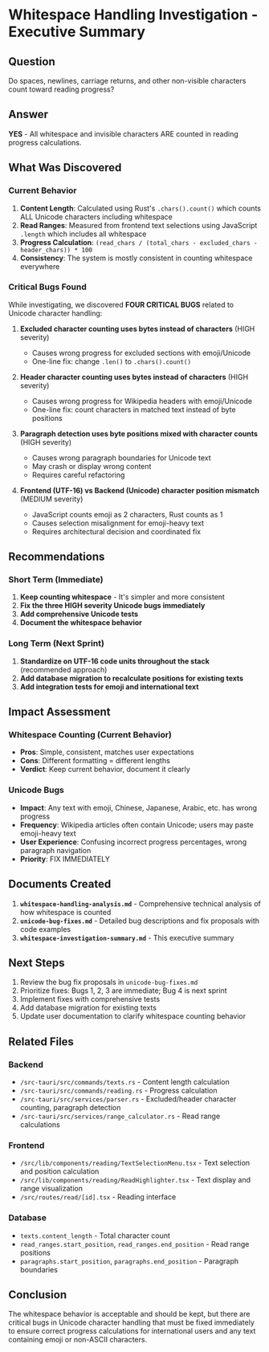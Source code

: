 # Whitespace Handling Investigation - Executive Summary

## Question
Do spaces, newlines, carriage returns, and other non-visible characters count toward reading progress?

## Answer
**YES** - All whitespace and invisible characters ARE counted in reading progress calculations.

## What Was Discovered

### Current Behavior
1. **Content Length**: Calculated using Rust's `.chars().count()` which counts ALL Unicode characters including whitespace
2. **Read Ranges**: Measured from frontend text selections using JavaScript `.length` which includes all whitespace
3. **Progress Calculation**: `(read_chars / (total_chars - excluded_chars - header_chars)) * 100`
4. **Consistency**: The system is mostly consistent in counting whitespace everywhere

### Critical Bugs Found

While investigating, we discovered **FOUR CRITICAL BUGS** related to Unicode character handling:

1. **Excluded character counting uses bytes instead of characters** (HIGH severity)
   - Causes wrong progress for excluded sections with emoji/Unicode
   - One-line fix: change `.len()` to `.chars().count()`

2. **Header character counting uses bytes instead of characters** (HIGH severity)
   - Causes wrong progress for Wikipedia headers with emoji/Unicode
   - One-line fix: count characters in matched text instead of byte positions

3. **Paragraph detection uses byte positions mixed with character counts** (HIGH severity)
   - Causes wrong paragraph boundaries for Unicode text
   - May crash or display wrong content
   - Requires careful refactoring

4. **Frontend (UTF-16) vs Backend (Unicode) character position mismatch** (MEDIUM severity)
   - JavaScript counts emoji as 2 characters, Rust counts as 1
   - Causes selection misalignment for emoji-heavy text
   - Requires architectural decision and coordinated fix

## Recommendations

### Short Term (Immediate)
1. **Keep counting whitespace** - It's simpler and more consistent
2. **Fix the three HIGH severity Unicode bugs immediately**
3. **Add comprehensive Unicode tests**
4. **Document the whitespace behavior**

### Long Term (Next Sprint)
1. **Standardize on UTF-16 code units throughout the stack** (recommended approach)
2. **Add database migration to recalculate positions for existing texts**
3. **Add integration tests for emoji and international text**

## Impact Assessment

### Whitespace Counting (Current Behavior)
- **Pros**: Simple, consistent, matches user expectations
- **Cons**: Different formatting = different lengths
- **Verdict**: Keep current behavior, document it clearly

### Unicode Bugs
- **Impact**: Any text with emoji, Chinese, Japanese, Arabic, etc. has wrong progress
- **Frequency**: Wikipedia articles often contain Unicode; users may paste emoji-heavy text
- **User Experience**: Confusing incorrect progress percentages, wrong paragraph navigation
- **Priority**: FIX IMMEDIATELY

## Documents Created

1. **`whitespace-handling-analysis.md`** - Comprehensive technical analysis of how whitespace is counted
2. **`unicode-bug-fixes.md`** - Detailed bug descriptions and fix proposals with code examples
3. **`whitespace-investigation-summary.md`** - This executive summary

## Next Steps

1. Review the bug fix proposals in `unicode-bug-fixes.md`
2. Prioritize fixes: Bugs 1, 2, 3 are immediate; Bug 4 is next sprint
3. Implement fixes with comprehensive tests
4. Add database migration for existing texts
5. Update user documentation to clarify whitespace counting behavior

## Related Files

### Backend
- `/src-tauri/src/commands/texts.rs` - Content length calculation
- `/src-tauri/src/commands/reading.rs` - Progress calculation
- `/src-tauri/src/services/parser.rs` - Excluded/header character counting, paragraph detection
- `/src-tauri/src/services/range_calculator.rs` - Read range calculations

### Frontend
- `/src/lib/components/reading/TextSelectionMenu.tsx` - Text selection and position calculation
- `/src/lib/components/reading/ReadHighlighter.tsx` - Text display and range visualization
- `/src/routes/read/[id].tsx` - Reading interface

### Database
- `texts.content_length` - Total character count
- `read_ranges.start_position`, `read_ranges.end_position` - Read range positions
- `paragraphs.start_position`, `paragraphs.end_position` - Paragraph boundaries

## Conclusion

The whitespace behavior is acceptable and should be kept, but there are critical bugs in Unicode character handling that must be fixed immediately to ensure correct progress calculations for international users and any text containing emoji or non-ASCII characters.
